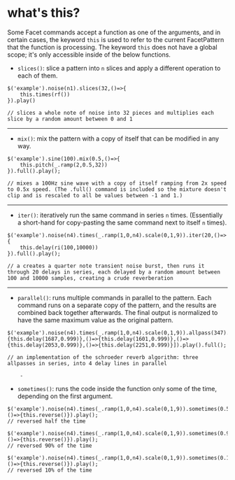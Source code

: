 # what's this?

Some Facet commands accept a function as one of the arguments, and in certain cases, the keyword `this` is used to refer to the current FacetPattern that the function is processing. The keyword `this` does not have a global scope; it's only accessible inside of the below functions.

- `slices()`: slice a pattern into `n` slices and apply a different operation to each of them.
```
$('example').noise(n1).slices(32,()=>{
    this.times(rf())
}).play()

// slices a whole note of noise into 32 pieces and multiplies each slice by a random amount between 0 and 1
```
---
- `mix()`: mix the pattern with a copy of itself that can be modified in any way.
```
$('example').sine(100).mix(0.5,()=>{
    this.pitch(_.ramp(2,0.5,32))
}).full().play();

// mixes a 100Hz sine wave with a copy of itself ramping from 2x speed to 0.5x speed. (The .full() command is included so the mixture doesn't clip and is rescaled to all be values between -1 and 1.)
```
---
- `iter()`: iteratively run the same command in series `n` times. (Essentially a short-hand for copy-pasting the same command next to itself `n` times).
```
$('example').noise(n4).times(_.ramp(1,0,n4).scale(0,1,9)).iter(20,()=>{
    this.delay(ri(100,10000))
}).full().play();

// a creates a quarter note transient noise burst, then runs it through 20 delays in series, each delayed by a random amount between 100 and 10000 samples, creating a crude reverberation
```
---
- `parallel()`: runs multiple commands in parallel to the pattern. Each command runs on a separate copy of the pattern, and the results are combined back together afterwards. The final output is normalized to have the same maximum value as the original pattern.
```
$('example').noise(n4).times(_.ramp(1,0,n4).scale(0,1,9)).allpass(347).allpass(113).allpass(37).parallel([()=>{this.delay(1687,0.999)},()=>{this.delay(1601,0.999)},()=>{this.delay(2053,0.999)},()=>{this.delay(2251,0.999)}]).play().full();

// an implementation of the schroeder reverb algorithm: three allpasses in series, into 4 delay lines in parallel
```
        - 
- `sometimes()`: runs the code inside the function only some of the time, depending on the first argument.
```
$('example').noise(n4).times(_.ramp(1,0,n4).scale(0,1,9)).sometimes(0.5,()=>{this.reverse()}).play();
// reversed half the time

$('example').noise(n4).times(_.ramp(1,0,n4).scale(0,1,9)).sometimes(0.9,()=>{this.reverse()}).play();
// reversed 90% of the time

$('example').noise(n4).times(_.ramp(1,0,n4).scale(0,1,9)).sometimes(0.1,()=>{this.reverse()}).play();
// reversed 10% of the time
```

